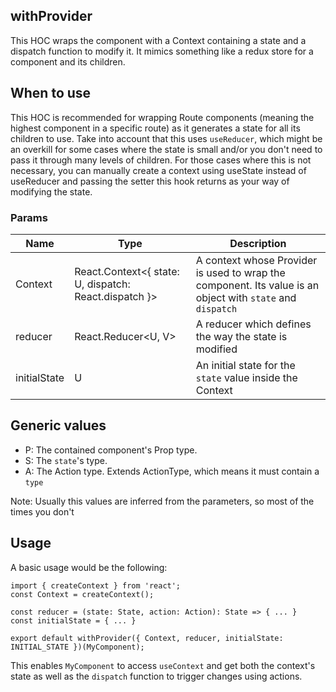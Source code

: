 ## withProvider

This HOC wraps the component with a Context containing a state and a dispatch function to modify it. It mimics something like a redux store for a component and its children.

## When to use

This HOC is recommended for wrapping Route components (meaning the highest component in a specific route) as it generates a state for all its children to use. Take into account that this uses `useReducer`, which might be an overkill for some cases where the state is small and/or you don't need to pass it through many levels of children.
For those cases where this is not necessary, you can manually create a context using useState instead of useReducer and passing the setter this hook returns as your way of modifying the state.

### Params

| Name         | Type                                                     | Description                                                                                                |
|--------------|----------------------------------------------------------|------------------------------------------------------------------------------------------------------------|
| Context      | React.Context<{ state: U, dispatch: React.dispatch<V> }> | A context whose Provider is used to wrap the component. Its value is an object with `state` and `dispatch` |
| reducer      | React.Reducer<U, V>                                      | A reducer which defines the way the state is modified                                                      |
| initialState | U                                                        | An initial state for the `state` value inside the Context                                                  |

## Generic values

- P: The contained component's Prop type.
- S: The `state`'s type.
- A: The Action type. Extends ActionType, which means it must contain a `type`

Note: Usually this values are inferred from the parameters, so most of the times you don't 

## Usage

A basic usage would be the following:

```
import { createContext } from 'react';
const Context = createContext();

const reducer = (state: State, action: Action): State => { ... }
const initialState = { ... }

export default withProvider({ Context, reducer, initialState: INITIAL_STATE })(MyComponent);
```

This enables `MyComponent` to access `useContext` and get both the context's state as well as the `dispatch` function to trigger changes using actions.
